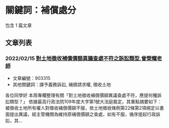 # 關鍵詞：補償處分

包含 1 篇文章

## 文章列表

### 2022/02/15 [對土地徵收補償價額異議查處不符之訴訟類型,曾榮耀老師](../../articles/903315_%E5%B0%8D%E5%9C%9F%E5%9C%B0%E5%BE%B5%E6%94%B6%E8%A3%9C%E5%84%9F%E5%83%B9%E9%A1%8D%E7%95%B0%E8%AD%B0%E6%9F%A5%E8%99%95%E4%B8%8D%E7%AC%A6%E4%B9%8B%E8%A8%B4%E8%A8%9F%EF%A7%90%E5%9E%8B%2C%E6%9B%BE%E6%A6%AE%E8%80%80%E8%80%81%E5%B8%AB.md)
- 文章編號：903315
- 其他關鍵詞：課予義務訴訟, 補償請求權, 徵收土地

各位同學好 本周專欄整理有關「對土地徵收補償價額異議查處不符，應提何種訴訟類型？」 依據最高行政法院109年度大字第1號大法庭裁定，其重點摘要如下： 被徵收土地所有權人對徵收補償價額不服，依土地徵收條例第22條第2項規定以書面提出異議，經主管機關為維持原補償價額之查處，如有不服，循序提起行政訴訟，其...

